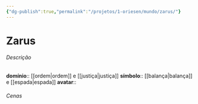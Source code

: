 ```yaml
---
{"dg-publish":true,"permalink":"/projetos/1-oriesen/mundo/zarus/"}
---
```



# Zarus

###### Descrição
**domínio**:: [[ordem|ordem]] e [[justiça|justiça]]
**símbolo**:: [[balança|balança]] e [[espada|espada]]
**avatar**:: 


###### Cenas

